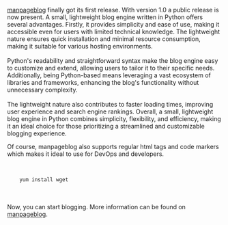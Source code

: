 <!-- title: manpageblog released in version 1.0 -->
<!-- meta_description: Initial release of manpageblog 1.0. A simple
and static blog generator in manpage design written in Python. -->


<a href="https://github.com/gyptazy/manpageblog">manpageblog</a> finally got its first release. With version
1.0 a public release is now present. A small, lightweight blog engine written in Python offers several advantages.
Firstly, it provides simplicity and ease of use, making it accessible even for users with limited technical knowledge.
The lightweight nature ensures quick installation and minimal resource consumption, making it suitable for various hosting environments.
<br><br>
Python's readability and straightforward syntax make the blog engine easy to customize and extend, allowing users
to tailor it to their specific needs. Additionally, being Python-based means leveraging a vast ecosystem of libraries
and frameworks, enhancing the blog's functionality without unnecessary complexity.
<br><br>
The lightweight nature also contributes to faster loading times, improving user experience and search engine rankings.
Overall, a small, lightweight blog engine in Python combines simplicity, flexibility, and efficiency, making it an
ideal choice for those prioritizing a streamlined and customizable blogging experience.

Of course, manpageblog also supports regular html tags and code markers which makes it ideal to use for DevOps and developers.
<br><br>

<code>
	yum install wget
</code>

<br><br>
Now, you can start blogging. More information can be found on <a href="https://github.com/gyptazy/manpageblog">manpageblog</a>. 
